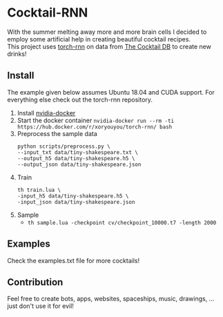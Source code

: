 # Cocktail-RNN
With the summer melting away more and more brain cells I decided to employ some artificial help in creating beautiful cocktail recipes.  
This project uses [torch-rnn](https://github.com/jcjohnson/torch-rnn) on data from [The Cocktail DB](https://thecocktaildb.com) to create new drinks!

## Install
The example given below assumes Ubuntu 18.04 and CUDA support. For everything else check out the torch-rnn repository.

1. Install [nvidia-docker](https://github.com/NVIDIA/nvidia-docker)
2. Start the docker container
    ```nvidia-docker run --rm -ti https://hub.docker.com/r/xoryouyou/torch-rnn/ bash```
3. Preprocess the sample data
    ```
    python scripts/preprocess.py \
    --input_txt data/tiny-shakespeare.txt \
    --output_h5 data/tiny-shakespeare.h5 \
    --output_json data/tiny-shakespeare.json
    ```
4. Train 
    ```
    th train.lua \
    -input_h5 data/tiny-shakespeare.h5 \
    -input_json data/tiny-shakespeare.json
    ```
5. Sample
    * `th sample.lua -checkpoint cv/checkpoint_10000.t7 -length 2000`


## Examples

Check the examples.txt file for more cocktails!

## Contribution

Feel free to create bots, apps, websites, spaceships, music, drawings, ... just don't use it for evil!

